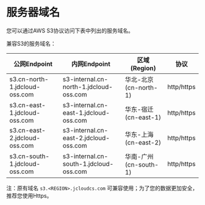 # 服务器域名

您可以通过AWS S3协议访问下表中列出的服务域名。

兼容S3的服务域名：

|公网Endpoint|内网Endpoint|区域(Region)|协议|
|-|-|-|-|
|s3.cn-north-1.jdcloud-oss.com|s3-internal.cn-north-1.jdcloud-oss.com|华北-北京(cn-north-1)|http/https|
|s3.cn-east-1.jdcloud-oss.com|s3-internal.cn-east-1.jdcloud-oss.com|华东-宿迁(cn-east-1)|http/https|
|s3.cn-east-2.jdcloud-oss.com|s3-internal.cn-east-2.jdcloud-oss.com|华东-上海(cn-east-2)|http/https|
|s3.cn-south-1.jdcloud-oss.com|s3-internal.cn-south-1.jdcloud-oss.com|华南-广州(cn-south-1)|http/https|

注：原有域名 `s3.<REGION>.jcloudcs.com` 可兼容使用；为了您的数据更加安全，推荐您使用Https。
